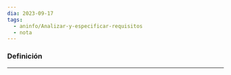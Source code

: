 ```yaml
---
dia: 2023-09-17
tags:
  - aninfo/Analizar-y-especificar-requisitos
  - nota
---
```

### Definición
---
